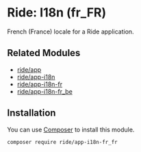 # Ride: I18n (fr_FR)

French (France) locale for a Ride application.

## Related Modules 

- [ride/app](https://github.com/all-ride/ride-app)
- [ride/app-i18n](https://github.com/all-ride/ride-app-i18n)
- [ride/app-i18n-fr](https://github.com/all-ride/ride-app-i18n-fr)
- [ride/app-i18n-fr_be](https://github.com/all-ride/ride-app-i18n-fr_be)

## Installation

You can use [Composer](http://getcomposer.org) to install this module.

```
composer require ride/app-i18n-fr_fr
```
